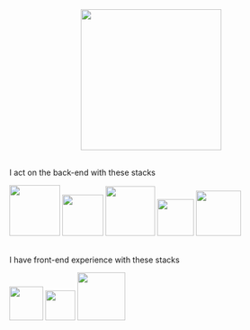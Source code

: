 <div id="header" align="center">
  <img src="https://media.tenor.com/d22Jj6OezUsAAAAi/isekai-quartet-anime.gif" width="250"/>
</div>
<br>
<div>
  <p>I act on the back-end with these stacks</p>
  <img src="https://img.shields.io/badge/javascript-%23323330.svg?style=for-the-badge&logo=javascript&logoColor=%23F7DF1E" width="90"/>
  <img src="https://img.shields.io/badge/node.js-6DA55F?style=for-the-badge&logo=node.js&logoColor=white" width="73"/>
  <img src="https://img.shields.io/badge/express.js-%23404d59.svg?style=for-the-badge&logo=express&logoColor=%2361DAFB" width="88"/>
  <img src="https://img.shields.io/badge/mysql-%2300f.svg?style=for-the-badge&logo=mysql&logoColor=white" width="65"/>
  <img src="https://img.shields.io/badge/MongoDB-%234ea94b.svg?style=for-the-badge&logo=mongodb&logoColor=white" width="80"/>
</di>
<br>
<br>
<div>
  <p>I have front-end experience with these stacks</p>
  <img src="https://img.shields.io/badge/html5-%23E34F26.svg?style=for-the-badge&logo=html5&logoColor=white" width="60"/>
  <img src="https://img.shields.io/badge/css3-%231572B6.svg?style=for-the-badge&logo=css3&logoColor=white" width="53"/>
  <img src="https://img.shields.io/badge/bootstrap-%23563D7C.svg?style=for-the-badge&logo=bootstrap&logoColor=white" width="85"/>
</di>






